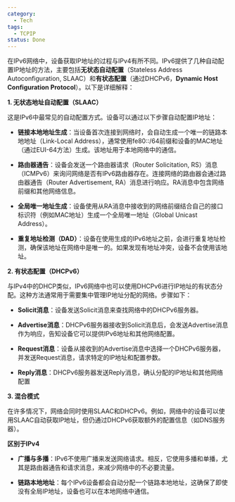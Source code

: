 ```yaml
---
category:
  - Tech
tags:
  - TCPIP
status: Done
---
```

在IPv6网络中，设备获取IP地址的过程与IPv4有所不同。IPv6提供了几种自动配置IP地址的方法，主要包括**无状态自动配置**（Stateless Address Autoconfiguration, SLAAC）和**有状态配置**（通过DHCPv6，**Dynamic Host Configuration Protocol**）。以下是详细解释：

**1. 无状态地址自动配置（SLAAC）**

这是IPv6中最常见的自动配置方式。设备可以通过以下步骤自动配置IP地址：

- **链接本地地址生成**：当设备首次连接到网络时，会自动生成一个唯一的链路本地地址（Link-Local Address），通常使用fe80::/64前缀和设备的MAC地址（通过EUI-64方法）生成。该地址用于本地网络中的通信。

- **路由器通告**：设备会发送一个路由器请求（Router Solicitation, RS）消息（ICMPv6）来询问网络是否有IPv6路由器存在。连接网络的路由器会通过路由器通告（Router Advertisement, RA）消息进行响应。RA消息中包含网络前缀和其他网络信息。

- **全局唯一地址生成**：设备使用从RA消息中接收到的网络前缀结合自己的接口标识符（例如MAC地址）生成一个全局唯一地址（Global Unicast Address）。

- **重复地址检测（DAD）**：设备在使用生成的IPv6地址之前，会进行重复地址检测，确保该地址在网络中是唯一的。如果发现有地址冲突，设备不会使用该地址。

**2. 有状态配置（DHCPv6）**

与IPv4中的DHCP类似，IPv6网络中也可以使用DHCPv6进行IP地址的有状态分配。这种方法通常用于需要集中管理IP地址分配的网络。步骤如下：

- **Solicit消息**：设备发送Solicit消息来查找网络中的DHCPv6服务器。
    
- **Advertise消息**：DHCPv6服务器接收到Solicit消息后，会发送Advertise消息作为响应，告知设备它可以提供IPv6地址和其他网络配置。
    
- **Request消息**：设备从接收到的Advertise消息中选择一个DHCPv6服务器，并发送Request消息，请求特定的IP地址和配置参数。
    
- **Reply消息**：DHCPv6服务器发送Reply消息，确认分配的IP地址和其他网络配置

**3. 混合模式**

在许多情况下，网络会同时使用SLAAC和DHCPv6。例如，网络中的设备可以使用SLAAC自动获取IP地址，但仍通过DHCPv6获取额外的配置信息（如DNS服务器）。

**区别于IPv4**

- **广播与多播**：IPv6不使用广播来发送网络请求。相反，它使用多播和单播，尤其是路由器通告和请求消息，来减少网络中的不必要流量。

- **链路本地地址**：每个IPv6设备都会自动分配一个链路本地地址，这确保了即使没有全局IP地址，设备也可以在本地网络中通信。

  

